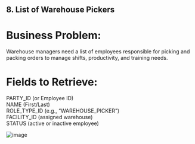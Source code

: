 ## 8. List of Warehouse Pickers
# Business Problem:
Warehouse managers need a list of employees responsible for picking and packing orders to manage shifts, productivity, and training needs.
# Fields to Retrieve:
PARTY_ID (or Employee ID)  
NAME (First/Last)  
ROLE_TYPE_ID (e.g., “WAREHOUSE_PICKER”)  
FACILITY_ID (assigned warehouse)  
STATUS (active or inactive employee)  

![image](https://github.com/user-attachments/assets/da510ef6-7c8b-4218-b059-6b24f62b5fbc)
